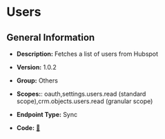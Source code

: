# Users

## General Information

- **Description:** Fetches a list of users from Hubspot

- **Version:** 1.0.2
- **Group:** Others
- **Scopes:**: oauth,settings.users.read (standard scope),crm.objects.users.read (granular scope)
- **Endpoint Type:** Sync
- **Code:** [🔗](https://github.com/NangoHQ/integration-templates/tree/main/integrations/hubspot/syncs/users.ts)
